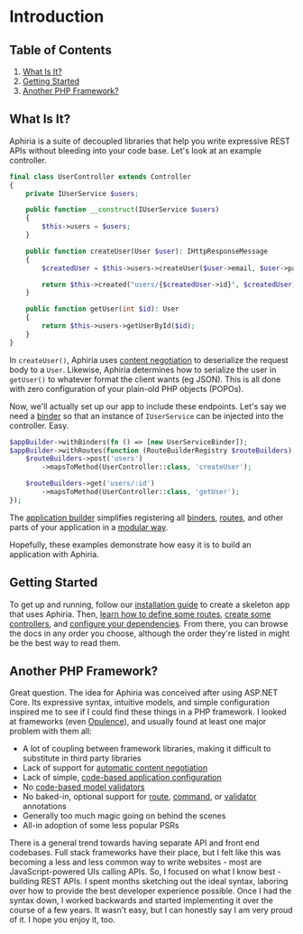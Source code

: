 <h1 id="doc-title">Introduction</h1>

<nav class="toc-nav" markdown="1">

<div class="toc-nav-contents" markdown="1">

<h2 id="table-of-contents">Table of Contents</h2>

1. [What Is It?](#what-is-it)
2. [Getting Started](#getting-started)
3. [Another PHP Framework?](#another-php-framework)

</div>

</nav>

<h2 id="what-is-it">What Is It?</h2>

Aphiria is a suite of decoupled libraries that help you write expressive REST APIs without bleeding into your code base.  Let's look at an example controller.

```php
final class UserController extends Controller
{
    private IUserService $users;

    public function __construct(IUserService $users)
    {
        $this->users = $users;
    }

    public function createUser(User $user): IHttpResponseMessage
    {
        $createdUser = $this->users->createUser($user->email, $user->password);

        return $this->created("users/{$createdUser->id}", $createdUser);
    }

    public function getUser(int $id): User
    {
        return $this->users->getUserById($id);
    }
}
```

In `createUser()`, Aphiria uses [content negotiation](content-negotiation.md) to deserialize the request body to a `User`.  Likewise, Aphiria determines how to serialize the user in `getUser()` to whatever format the client wants (eg JSON).  This is all done with zero configuration of your plain-old PHP objects (POPOs).

Now, we'll actually set up our app to include these endpoints.  Let's say we need a [binder](binders.md) so that an instance of `IUserService` can be injected into the controller.  Easy.

```php
$appBuilder->withBinders(fn () => [new UserServiceBinder]);
$appBuilder->withRoutes(function (RouteBuilderRegistry $routeBuilders) {
    $routeBuilders->post('users')
        ->mapsToMethod(UserController::class, 'createUser');

    $routeBuilders->get('users/:id')
        ->mapsToMethod(UserController::class, 'getUser');
});
```

The [application builder](application-builders.md) simplifies registering all [binders](application-builders.md#component-binders), [routes](application-builders.md#component-routes), and other parts of your application in a [modular way](application-builders.md#basics).

Hopefully, these examples demonstrate how easy it is to build an application with Aphiria.

<h2 id="getting-started">Getting Started</h2>

To get up and running, follow our [installation guide](installation.md) to create a skeleton app that uses Aphiria.  Then, [learn how to define some routes](routing.md),  [create some controllers](controllers.md), and [configure your dependencies](binders.md).  From there, you can browse the docs in any order you choose, although the order they're listed in might be the best way to read them.

<h2 id="another-php-framework">Another PHP Framework?</h2>

Great question.  The idea for Aphiria was conceived after using ASP.NET Core.  Its expressive syntax, intuitive models, and simple configuration inspired me to see if I could find these things in a PHP framework.  I looked at frameworks (even <a href="https://www.opulencephp.com" target="_blank" title="Opulence">Opulence</a>), and usually found at least one major problem with them all:
 
* A lot of coupling between framework libraries, making it difficult to substitute in third party libraries
* Lack of support for [automatic content negotiation](content-negotiation.md)
* Lack of simple, [code-based application configuration](application-builders.md)
* No [code-based model validators](validation.md)
* No baked-in, optional support for [route](routing.md#route-annotations), [command](console.md#command-annotations), or [validator](validation.md#validation-annotations) annotations
* Generally too much magic going on behind the scenes
* All-in adoption of some less popular PSRs

There is a general trend towards having separate API and front end codebases.  Full stack frameworks have their place, but I felt like this was becoming a less and less common way to write websites - most are JavaScript-powered UIs calling APIs.  So, I focused on what I know best - building REST APIs.  I spent months sketching out the ideal syntax, laboring over how to provide the best developer experience possible.  Once I had the syntax down, I worked backwards and started implementing it over the course of a few years.  It wasn't easy, but I can honestly say I am very proud of it.  I hope you enjoy it, too.
